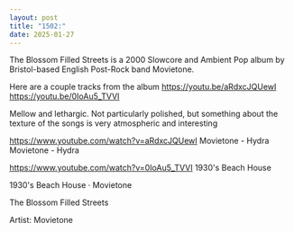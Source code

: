 ```yaml
---
layout: post
title: "1502:"
date: 2025-01-27
---
```


The Blossom Filled Streets is a 2000 Slowcore and Ambient Pop album by Bristol-based English Post-Rock band Movietone. 

Here are a couple tracks from the album
https://youtu.be/aRdxcJQUewI
https://youtu.be/0IoAu5_TVVI

Mellow and lethargic. Not particularly polished, but something about the texture of the songs is very atmospheric and interesting

https://www.youtube.com/watch?v=aRdxcJQUewI
Movietone - Hydra
Movietone - Hydra

https://www.youtube.com/watch?v=0IoAu5_TVVI
1930's Beach House

1930's Beach House · Movietone

The Blossom Filled Streets



Artist: Movietone
